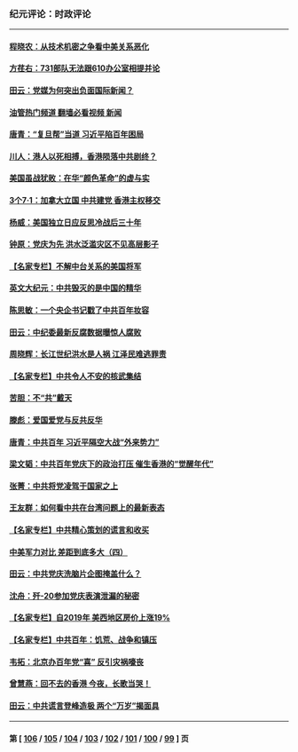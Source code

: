 ### 纪元评论：时政评论
---
#### [程晓农：从技术机密之争看中美关系恶化](../../pages/nsc1025/n13068665.md?07060330) 
#### [方荏右：731部队无法跟610办公室相提并论](../../pages/nsc1025/n13068570.md?07060330) 
#### [田云：党媒为何突出负面国际新闻？](../../pages/nsc1025/n13067860.md?07060330) 
#### [油管热门频道 翻墙必看视频 新闻](ok?07060330)
#### [唐青：“复旦帮”当道 习近平陷百年困局](../../pages/nsc1025/n13066148.md?07060330) 
#### [川人：港人以死相搏，香港陨落中共剧终？](../../pages/nsc1025/n13067777.md?07060330) 
#### [美国虽战犹败：在华“颜色革命”的虚与实](../../pages/nsc1025/n13067119.md?07060330) 
#### [3个7·1：加拿大立国 中共建党 香港主权移交](../../pages/nsc1025/n13065847.md?07060330) 
#### [杨威：美国独立日应反思冷战后三十年](../../pages/nsc1025/n13067192.md?07060330) 
#### [钟原：党庆为先 洪水泛滥灾区不见高层影子](../../pages/nsc1025/n13067045.md?07060330) 
#### [【名家专栏】不解中台关系的美国将军](../../pages/nsc1025/n13066793.md?07060330) 
#### [英文大纪元：中共毁灭的是中国的精华](../../pages/nsc1025/n13066820.md?07060330) 
#### [陈思敏：一个央企书记戳了中共百年妆容](../../pages/nsc1025/n13067015.md?07060330) 
#### [田云：中纪委最新反腐数据曝惊人腐败](../../pages/nsc1025/n13066352.md?07060330) 
#### [周晓辉：长江世纪洪水是人祸 江泽民难逃罪责](../../pages/nsc1025/n13066769.md?07060330) 
#### [【名家专栏】中共令人不安的核武集结](../../pages/nsc1025/n13065256.md?07060330) 
#### [苦胆：不“共”戴天](../../pages/nsc1025/n13066040.md?07060330) 
#### [滕彪：爱国爱党与反共反华](../../pages/nsc1025/n13065926.md?07060330) 
#### [唐青：中共百年 习近平隔空大战“外来势力”](../../pages/nsc1025/n13065976.md?07060330) 
#### [梁文韬：中共百年党庆下的政治打压 催生香港的“觉醒年代”](../../pages/nsc1025/n13065915.md?07060330) 
#### [张菁：中共将党凌驾于国家之上](../../pages/nsc1025/n13065766.md?07060330) 
#### [王友群：如何看中共在台湾问题上的最新表态](../../pages/nsc1025/n13064829.md?07060330) 
#### [【名家专栏】中共精心策划的谎言和收买](../../pages/nsc1025/n13065253.md?07060330) 
#### [中美军力对比 差距到底多大（四）](../../pages/nsc1025/n13064742.md?07060330) 
#### [田云：中共党庆洗脑片企图掩盖什么？](../../pages/nsc1025/n13064395.md?07060330) 
#### [沈舟：歼-20参加党庆表演泄漏的秘密](../../pages/nsc1025/n13064143.md?07060330) 
#### [【名家专栏】自2019年 美西地区房价上涨19%](../../pages/nsc1025/n13062264.md?07060330) 
#### [【名家专栏】中共百年：饥荒、战争和镇压](../../pages/nsc1025/n13062268.md?07060330) 
#### [韦拓：北京办百年党“喜” 反引灾祸嚎丧](../../pages/nsc1025/n13061153.md?07060330) 
#### [曾慧燕：回不去的香港   今夜，长歌当哭！](../../pages/nsc1025/n13062768.md?07060330) 
#### [田云：中共谎言登峰造极 两个“万岁”揭面具](../../pages/nsc1025/n13062013.md?07060330) 

---
#### 第 [ [106](./106.md?07060330) / [105](./105.md?07060330) / [104](./104.md?07060330) / [103](./103.md?07060330) / [102](./102.md?07060330) / [101](./101.md?07060330) / [100](./100.md?07060330) / [99](./99.md?07060330) ] 页
